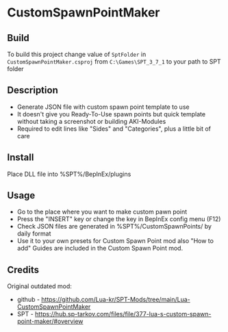# CustomSpawnPointMaker

## Build

To build this project change value of `SptFolder` in `CustomSpawnPointMaker.csproj` from `C:\Games\SPT_3_7_1` to your path to SPT folder

## Description
- Generate JSON file with custom spawn point template to use
- It doesn't give you Ready-To-Use spawn points but quick template without taking a screenshot or building AKI-Modules
- Required to edit lines like "Sides" and "Categories", plus a little bit of care

## Install 
Place DLL file into %SPT%/BepInEx/plugins

## Usage
- Go to the place where you want to make custom pawn point
- Press the "INSERT" key or change the key in BepInEx config menu (F12)
- Check JSON files are generated in %SPT%/CustomSpawnPoints/ by daily format
- Use it to your own presets for Custom Spawn Point mod also "How to add" Guides are included in the Custom Spawn Point mod.


## Credits
Original outdated mod: 
- github - https://github.com/Lua-kr/SPT-Mods/tree/main/Lua-CustomSpawnPointMaker
- SPT - https://hub.sp-tarkov.com/files/file/377-lua-s-custom-spawn-point-maker/#overview